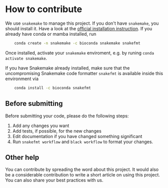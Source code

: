 # How to contribute

We use `snakemake` to manage this project.
If you don't have `snakemake`, you should install it. Have a look at the [official installation instruction](https://snakemake.readthedocs.io/en/stable/getting_started/installation.html). If you already have conda or mamba installed, run

```bash
    conda create -n snakemake -c bioconda snakemake snakefmt
```

Once installed, activate your `snakemake` enviroment, e.g. by runing `conda activate snakemake`.

If you have Snakemake already installed, make sure that the uncompromising Snakemake code formatter `snakefmt` is available inside this environment via

```bash
    conda install -c bioconda snakefmt
```

## Before submitting

Before submitting your code, please do the following steps:

1. Add any changes you want
1. Add tests, if possible, for the new changes
1. Edit documentation if you have changed something significant
1. Run `snakefmt workflow` and `black workflow` to format your changes.

## Other help

You can contribute by spreading the word about this project.
It would also be a considerable contribution to write a short article on using this project.
You can also share your best practices with us.
